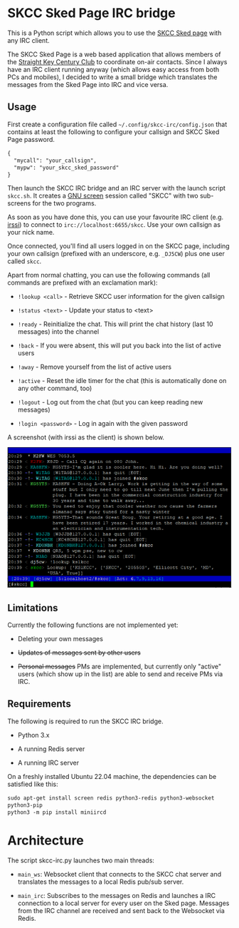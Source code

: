 # SKCC Sked Page IRC bridge

This is a Python script which allows you to use the [SKCC Sked page](https://sked.skccgroup.com/) 
with any IRC client.

The SKCC Sked Page is a web based application that allows members of the [Straight Key Century
Club](https://www.skccgroup.com/) to coordinate on-air contacts. Since I always
have an IRC client running anyway (which allows easy access from both PCs and
mobiles), I decided to write a small bridge which translates the messages from
the Sked Page into IRC and vice versa.

## Usage

First create a configuration file called `~/.config/skcc-irc/config.json` that
contains at least the following to configure your callsign and
SKCC Sked Page password.

```
{
  "mycall": "your_callsign",
  "mypw": "your_skcc_sked_password"
}
``` 

Then launch the SKCC IRC bridge and an IRC server with the
launch script `skcc.sh`. It creates a [GNU screen](https://www.gnu.org/software/screen/)
session called "SKCC" with two sub-screens for the two programs.

As soon as you have done this, you can use your favourite IRC client (e.g.
[irssi](https://irssi.org/)) to connect to `irc://localhost:6655/skcc`. Use
your own callsign as your nick name.

Once connected, you'll find all users logged in on the SKCC page, including your own
callsign (prefixed with an underscore, e.g. `_DJ5CW`) plus one user called
`skcc`.

Apart from normal chatting, you can use the following commands (all commands
are prefixed with an exclamation mark):

* `!lookup <call>` - Retrieve SKCC user information for the given callsign

* `!status <text>` - Update your status to &lt;text&gt;

* `!ready` - Reinitialize the chat. This will print the chat history (last 10 messages) into the channel

* `!back` - If you were absent, this will put you back into the list of active users

* `!away` - Remove yourself from the list of active users

* `!active` - Reset the idle timer for the chat (this is automatically done on any other command, too)

* `!logout` - Log out from the chat (but you can keep reading new messages)

* `!login <password>` - Log in again with the given password

A screenshot (with irssi as the client) is shown below.

![SKCC IRC Screenshot](doc/skcc-irc.png)

## Limitations

Currently the following functions are not implemented yet:

- Deleting your own messages

- ~~Updates of messages sent by other users~~

- ~~Personal messages~~ PMs are implemented, but currently only "active" users
  (which show up in the list) are able to send and receive PMs via IRC.


## Requirements

The following is required to run the SKCC IRC bridge.

* Python 3.x

* A running Redis server 

* A running IRC server 

On a freshly installed Ubuntu 22.04 machine, the dependencies can be satisfied like this:

```
sudo apt-get install screen redis python3-redis python3-websocket python3-pip
python3 -m pip install miniircd
``` 

# Architecture

The script skcc-irc.py launches two main threads:

* `main_ws`: Websocket client that connects to the SKCC chat server
  and translates the messages to a local Redis pub/sub server.

* `main_irc`: Subscribes to the messages on Redis and launches a 
  IRC connection to a local server for every user on the Sked page. Messages
  from the IRC channel are received and sent back to the Websocket via Redis.



